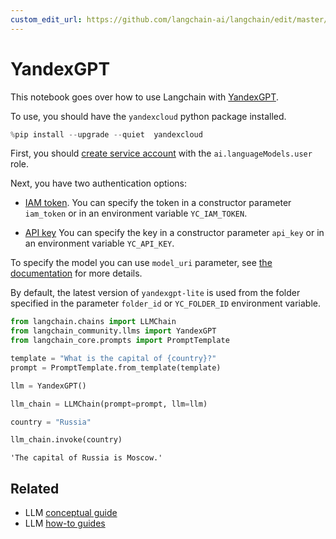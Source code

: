 ```yaml
---
custom_edit_url: https://github.com/langchain-ai/langchain/edit/master/docs/docs/integrations/llms/yandex.ipynb
---
```

# YandexGPT

This notebook goes over how to use Langchain with [YandexGPT](https://cloud.yandex.com/en/services/yandexgpt).

To use, you should have the `yandexcloud` python package installed.


```python
%pip install --upgrade --quiet  yandexcloud
```

First, you should [create service account](https://cloud.yandex.com/en/docs/iam/operations/sa/create) with the `ai.languageModels.user` role.

Next, you have two authentication options:
- [IAM token](https://cloud.yandex.com/en/docs/iam/operations/iam-token/create-for-sa).
    You can specify the token in a constructor parameter `iam_token` or in an environment variable `YC_IAM_TOKEN`.

- [API key](https://cloud.yandex.com/en/docs/iam/operations/api-key/create)
    You can specify the key in a constructor parameter `api_key` or in an environment variable `YC_API_KEY`.

To specify the model you can use `model_uri` parameter, see [the documentation](https://cloud.yandex.com/en/docs/yandexgpt/concepts/models#yandexgpt-generation) for more details.

By default, the latest version of `yandexgpt-lite` is used from the folder specified in the parameter `folder_id` or `YC_FOLDER_ID` environment variable.


```python
from langchain.chains import LLMChain
from langchain_community.llms import YandexGPT
from langchain_core.prompts import PromptTemplate
```


```python
template = "What is the capital of {country}?"
prompt = PromptTemplate.from_template(template)
```


```python
llm = YandexGPT()
```


```python
llm_chain = LLMChain(prompt=prompt, llm=llm)
```


```python
country = "Russia"

llm_chain.invoke(country)
```



```output
'The capital of Russia is Moscow.'
```



## Related

- LLM [conceptual guide](/docs/concepts/#llms)
- LLM [how-to guides](/docs/how_to/#llms)
